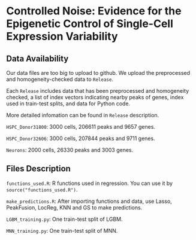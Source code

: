 # Controlled Noise: Evidence for the Epigenetic Control of Single-Cell Expression Variability

## Data Availability

Our data files are too big to upload to github. We upload the preprocessed and homogeneity-checked data to `Release`. 

Each `Release` includes data that has been preprocessed and homogeneity checked, a list of index vectors indicating nearby peaks of genes, index used in train-test splits, and data for Python code.

More detailed infomation can be found in `Release` description.

`HSPC_Donor31800`: 3000 cells, 206611 peaks and 9657 genes.

`HSPC_Donor32606`: 3000 cells, 207844 peaks and 9711 genes.

`Neurons`: 2000 cells, 26330 peaks and 3003 genes.


## Files Description

`functions_used.R`: R functions used in regression. You can use it by `source("functions_used.R")`.

`make_predictions.R`: After importing functions and data, use Lasso, PeakFusion, LocReg, KNN and GS to make predictions.

`LGBM_training.py`: One train-test split of LGBM.

`MNN_training.py`: One train-test split of MNN.
